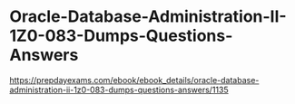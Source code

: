 # Oracle-Database-Administration-II-1Z0-083-Dumps-Questions-Answers
https://prepdayexams.com/ebook/ebook_details/oracle-database-administration-ii-1z0-083-dumps-questions-answers/1135
